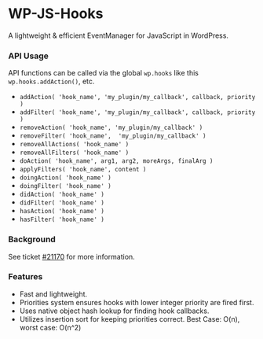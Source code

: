 # WP-JS-Hooks

A lightweight & efficient EventManager for JavaScript in WordPress.


### API Usage
API functions can be called via the global `wp.hooks` like this `wp.hooks.addAction()`, etc.

* `addAction( 'hook_name', 'my_plugin/my_callback', callback, priority )`
* `addFilter( 'hook_name', 'my_plugin/my_callback', callback, priority )`
* `removeAction( 'hook_name', 'my_plugin/my_callback' )`
* `removeFilter( 'hook_name',  'my_plugin/my_callback' )`
* `removeAllActions( 'hook_name' )`
* `removeAllFilters( 'hook_name' )`
* `doAction( 'hook_name', arg1, arg2, moreArgs, finalArg )`
* `applyFilters( 'hook_name', content )`
* `doingAction( 'hook_name' )`
* `doingFilter( 'hook_name' )`
* `didAction( 'hook_name' )`
* `didFilter( 'hook_name' )`
* `hasAction( 'hook_name' )`
* `hasFilter( 'hook_name' )`


### Background
See ticket [#21170](http://core.trac.wordpress.org/ticket/21170) for more information.


### Features

* Fast and lightweight.
* Priorities system ensures hooks with lower integer priority are fired first.
* Uses native object hash lookup for finding hook callbacks.
* Utilizes insertion sort for keeping priorities correct. Best Case: O(n), worst case: O(n^2)
